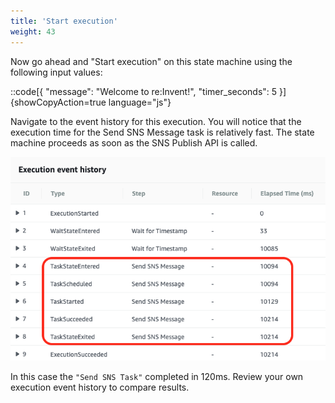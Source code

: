 ```yaml
---
title: 'Start execution'
weight: 43
---
```


Now go ahead and "Start execution" on this state machine using the following input values:

::code[{ "message": "Welcome to re:Invent!", "timer_seconds": 5 }]{showCopyAction=true language="js"}

Navigate to the event history for this execution. You will notice that the execution time for the Send SNS Message task is relatively fast. The state machine proceeds as soon as the SNS Publish API is called.

![Module 2 Result](/static/img/module-2/results.png)

In this case the `"Send SNS Task"` completed in 120ms. Review your own execution event history to compare results.
